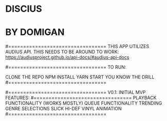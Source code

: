 # DISCIUS
# BY DOMIGAN

#=================================
THIS APP UTILIZES AUDIUS API. THIS NEEDS TO BE AROUND TO WORK:
https://audiusproject.github.io/api-docs/#audius-api-docs

#=================================
TO RUN:

CLONE THE REPO
NPM INSTALL
YARN START
YOU KNOW THE DRILL
#=================================

#=================================
V0.1: INITIAL MVP FEATURES:
#=================================
PLAYBACK FUNCTIONALITY (WORKS MOSTLY)
QUEUE FUNCTIONALITY
TRENDING GENRE SELECTIONS
SLICK HI-DEF VINYL ANIMATION
#=================================